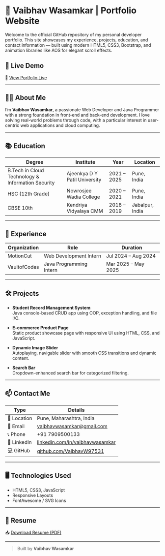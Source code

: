 # 💼 Vaibhav Wasamkar | Portfolio Website

Welcome to the official GitHub repository of my personal developer portfolio. This site showcases my experience, projects, education, and contact information — built using modern HTML5, CSS3, Bootstrap, and animation libraries like AOS for elegant scroll effects.

## 🚀 Live Demo

🔗 [View Portfolio Live](https://vaibhavw97531.github.io/)

---

## 🧑‍💻 About Me

I’m **Vaibhav Wasamkar**, a passionate Web Developer and Java Programmer with a strong foundation in front-end and back-end development. I love solving real-world problems through code, with a particular interest in user-centric web applications and cloud computing.

---

## 📚 Education

| Degree | Institute | Year | Location |
|--------|-----------|------|----------|
| B.Tech in Cloud Technology & Information Security | Ajeenkya D Y Patil University | 2021 – 2025 | Pune, India |
| HSC (12th Grade) | Nowrosjee Wadia College | 2020 – 2021 | Pune, India |
| CBSE 10th | Kendriya Vidyalaya CMM | 2018 – 2019 | Jabalpur, India |

---

## 💼 Experience

| Organization | Role | Duration |
|--------------|------|----------|
| MotionCut | Web Development Intern | Jul 2024 – Aug 2024 |
| VaultofCodes | Java Programming Intern | Mar 2025 – May 2025 |

---

## 🛠️ Projects

- **Student Record Management System**  
  Java console-based CRUD app using OOP, exception handling, and file I/O.

- **E-commerce Product Page**  
  Static product showcase page with responsive UI using HTML, CSS, and JavaScript.

- **Dynamic Image Slider**  
  Autoplaying, navigable slider with smooth CSS transitions and dynamic content.

- **Search Bar**  
  Dropdown-enhanced search bar for categorized filtering.

---

## 📫 Contact Me

| Type     | Details                              |
|----------|--------------------------------------|
| 📍 Location | Pune, Maharashtra, India            |
| 📧 Email   | vaibhavwasamkar@gmail.com           |
| 📞 Phone   | +91 7909500133                      |
| 🔗 LinkedIn | [linkedin.com/in/vaibhavwasamkar](https://linkedin.com/in/vaibhavwasamkar) |
| 💻 GitHub   | [github.com/VaibhavW97531](https://github.com/VaibhavW97531) |

---

## 🖥️ Technologies Used

- HTML5, CSS3, JavaScript
- Responsive Layouts
- FontAwesome / SVG Icons

---

## 📄 Resume

📥 [Download Resume (PDF)](Vaibhav_Wasamkar_Resume.pdf)

---

> Built by **Vaibhav Wasamkar**
